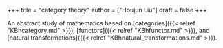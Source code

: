 +++
title = "category theory"
author = ["Houjun Liu"]
draft = false
+++

An abstract study of mathematics based on [categories]({{< relref "KBhcategory.md" >}}), [functors]({{< relref "KBhfunctor.md" >}}), and [natural transformations]({{< relref "KBhnatural_transformations.md" >}}).
